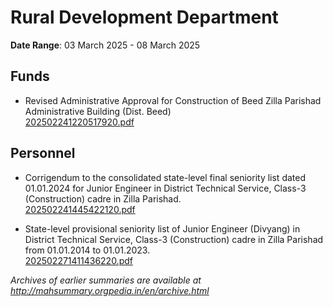 # Rural Development Department

**Date Range**: 03 March 2025 - 08 March 2025


## Funds
- Revised Administrative Approval for Construction of Beed Zilla Parishad Administrative Building (Dist. Beed)\
  [202502241220517920.pdf](https://gr.maharashtra.gov.in/Site/Upload/Government%20Resolutions/English/202502241220517920.pdf)

## Personnel
- Corrigendum to the consolidated state-level final seniority list dated 01.01.2024 for Junior Engineer in District Technical Service, Class-3 (Construction) cadre in Zilla Parishad.\
  [202502241445422120.pdf](https://gr.maharashtra.gov.in/Site/Upload/Government%20Resolutions/English/202502241445422120.pdf)

- State-level provisional seniority list of Junior Engineer (Divyang) in District Technical Service, Class-3 (Construction) cadre in Zilla Parishad from 01.01.2014 to 01.01.2023.\
  [202502271411436220.pdf](https://gr.maharashtra.gov.in/Site/Upload/Government%20Resolutions/English/202502271411436220.pdf)


*Archives of earlier summaries are available at http://mahsummary.orgpedia.in/en/archive.html*